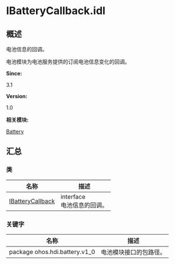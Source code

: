 # IBatteryCallback.idl


## 概述

电池信息的回调。

电池模块为电池服务提供的订阅电池信息变化的回调。

**Since:**

3.1

**Version:**

1.0

**相关模块:**

[Battery](battery.md)


## 汇总


### 类

  | 名称 | 描述 | 
| -------- | -------- |
| [IBatteryCallback](interface_i_battery_callback.md) | interface<br/>电池信息的回调。 | 


### 关键字

  | 名称 | 描述 | 
| -------- | -------- |
| package&nbsp;ohos.hdi.battery.v1_0 | 电池模块接口的包路径。 | 
